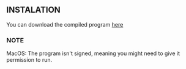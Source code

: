 ## INSTALATION

You can download the compiled program [here](https://github.com/lemz1/tanim/actions/workflows/build-binaries.yml)

### NOTE

MacOS:
The program isn't signed, meaning you might need to give it permission to run.
